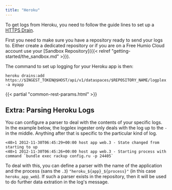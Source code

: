 ```yaml
---
title: "Heroku"
---
```


To get logs from Heroku, you need to follow the guide lines to set up a
[HTTPS Drain](https://devcenter.heroku.com/articles/log-drains#https-drains).

First you need to make sure you have a repository ready to send your logs to.
Either create a dedicated repository or if you are on a Free Humio Cloud account
use your [Sandbox Repository]({{< relref "getting-started/the_sandbox.md" >}}).


The command to set up logging for your Heroku app is then:

```shell
heroku drains:add https://$INGEST_TOKEN@$HOST/api/v1/dataspaces/$REPOSITORY_NAME/logplex -a myapp
```

{{< partial "common-rest-params.html" >}}

## Extra: Parsing Heroku Logs

You can configure a parser to deal with the contents of your specific logs.
In the example below, the logplex ingester only deals with the log up to the `-` in the middle.
Anything after that is specific to the particular kind of log.

```
<40>1 2012-11-30T06:45:29+00:00 host app web.3 - State changed from starting to up
<40>1 2012-11-30T06:45:26+00:00 host app web.3 - Starting process with command `bundle exec rackup config.ru -p 24405`
```

To deal with this, you can define a parser with the name of the application and the process (sans the `.3`) `"heroku_${app}_${process}"` (in this case `heroku_app_web`).    If such a parser exists in the repository, then it will be used to do further data extration in the log's message.
